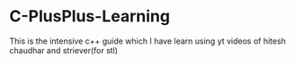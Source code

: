 # C-PlusPlus-Learning
This is the intensive c++ guide which I have learn using yt videos of hitesh chaudhar and striever(for stl)
